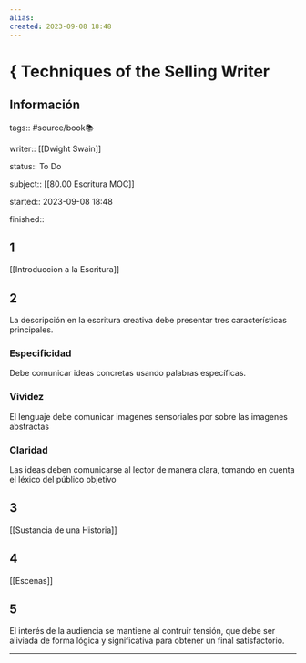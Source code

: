```yaml
---
alias: 
created: 2023-09-08 18:48
---
```

# { Techniques of the Selling Writer
## Información
tags:: #source/book📚 

writer:: [[Dwight Swain]]

status:: To Do

subject:: [[80.00 Escritura MOC]]

started:: 2023-09-08 18:48

finished::

## 1
[[Introduccion a la Escritura]]

## 2
La descripción en la escritura creativa debe presentar tres características principales.

### Especificidad
Debe comunicar ideas concretas usando palabras específicas.
### Vividez
El lenguaje debe comunicar imagenes sensoriales por sobre las imagenes abstractas
### Claridad
Las ideas deben comunicarse al lector de manera clara, tomando en cuenta el léxico del público objetivo

## 3
[[Sustancia de una Historia]]

## 4
[[Escenas]]

## 5
El interés de la audiencia se mantiene al contruir tensión, que debe ser aliviada de forma lógica y significativa para obtener un final satisfactorio.
___

